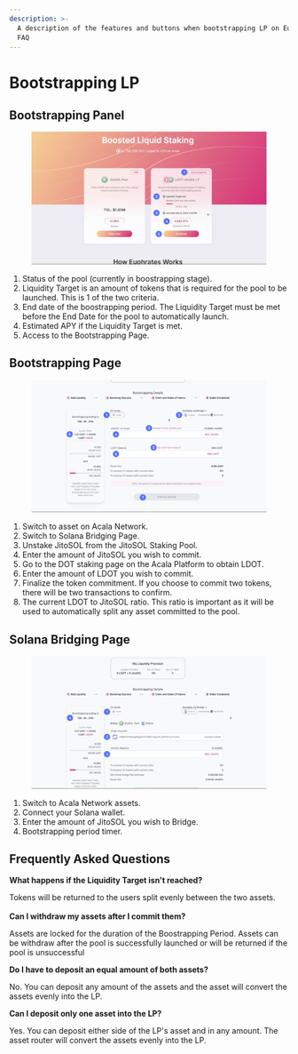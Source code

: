 ```yaml
---
description: >-
  A description of the features and buttons when bootstrapping LP on Euphrates +
  FAQ
---
```


# Bootstrapping LP

## **Bootstrapping Panel**

<figure><img src="../../.gitbook/assets/1 (1).png" alt=""><figcaption></figcaption></figure>

1. Status of the pool (currently in boostrapping stage).
2. Liquidity Target is an amount of tokens that is required for the pool to be launched. This is 1 of the two criteria.&#x20;
3. End date of the boostrapping period. The Liquidity Target must be met before the End Date for the pool to automatically launch.&#x20;
4. Estimated APY if the Liquidity Target is met.
5. Access to the Bootstrapping Page.

## Bootstrapping Page

<figure><img src="../../.gitbook/assets/2 (1).png" alt=""><figcaption></figcaption></figure>

1. Switch to asset on Acala Network.
2. Switch to Solana Bridging Page.
3. Unstake JitoSOL from the JitoSOL Staking Pool.
4. Enter the amount of JitoSOL you wish to commit.
5. Go to the DOT staking page on the Acala Platform to obtain LDOT.
6. Enter the amount of LDOT you wish to commit.
7. Finalize the token commitment. If you choose to commit two tokens, there will be two transactions to confirm.
8. The current LDOT to JitoSOL ratio. This ratio is important as it will be used to automatically split any asset committed to the pool.

## Solana Bridging Page

<figure><img src="../../.gitbook/assets/Solana Bridging page2.png" alt=""><figcaption></figcaption></figure>

1. Switch to Acala Network assets.
2. Connect your Solana wallet.
3. Enter the amount of JitoSOL you wish to Bridge.
4. Bootstrapping period timer.

## Frequently Asked Questions

**What happens if the Liquidity Target isn't reached?**&#x20;

Tokens will be returned to the users split evenly between the two assets. \
\
**Can I withdraw my assets after I commit them?**

Assets are locked for the duration of the Boostrapping Period. Assets can be withdraw after the pool is successfully launched or will be returned if the pool is unsuccessful

**Do I have to deposit an equal amount of both assets?**

No. You can deposit any amount of the assets and the asset will convert the assets evenly into the LP.

**Can I deposit only one asset into the LP?**

Yes. You can deposit either side of the LP's asset and in any amount. The asset router will convert the assets evenly into the LP.&#x20;

